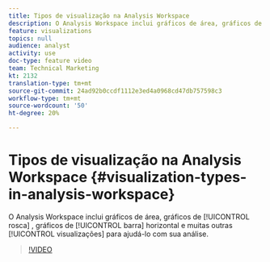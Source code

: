 ```yaml
---
title: Tipos de visualização na Analysis Workspace
description: O Analysis Workspace inclui gráficos de área, gráficos de rosca, gráficos de barra horizontal e muitas outras visualizações para ajudá-lo com sua análise.
feature: visualizations
topics: null
audience: analyst
activity: use
doc-type: feature video
team: Technical Marketing
kt: 2132
translation-type: tm+mt
source-git-commit: 24ad92b0ccdf1112e3ed4a0968cd47db757598c3
workflow-type: tm+mt
source-wordcount: '50'
ht-degree: 20%

---
```



# Tipos de visualização na Analysis Workspace {#visualization-types-in-analysis-workspace}

O Analysis Workspace inclui gráficos de área, gráficos de [!UICONTROL rosca] , gráficos de [!UICONTROL barra] horizontal e muitas outras [!UICONTROL visualizações] para ajudá-lo com sua análise.

>[!VIDEO](https://video.tv.adobe.com/v/23994/?quality=12)

